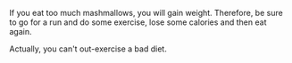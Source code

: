 If you eat too much mashmallows, you will gain weight. 
Therefore, be sure to go for a run and do some exercise, lose some calories and then eat again.

Actually, you can't out-exercise a bad diet.